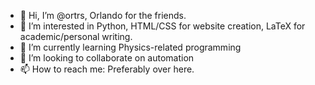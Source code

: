 - 👋 Hi, I’m @ortrs, Orlando for the friends.
- 👀 I’m interested in Python, HTML/CSS for website creation, LaTeX for academic/personal writing.
- 🌱 I’m currently learning Physics-related programming
- 💞️ I’m looking to collaborate on automation
- 📫 How to reach me: Preferably over here.

<!---
ortrs/ortrs is a ✨ special ✨ repository because its `README.md` (this file) appears on your GitHub profile.
You can click the Preview link to take a look at your changes.
--->
